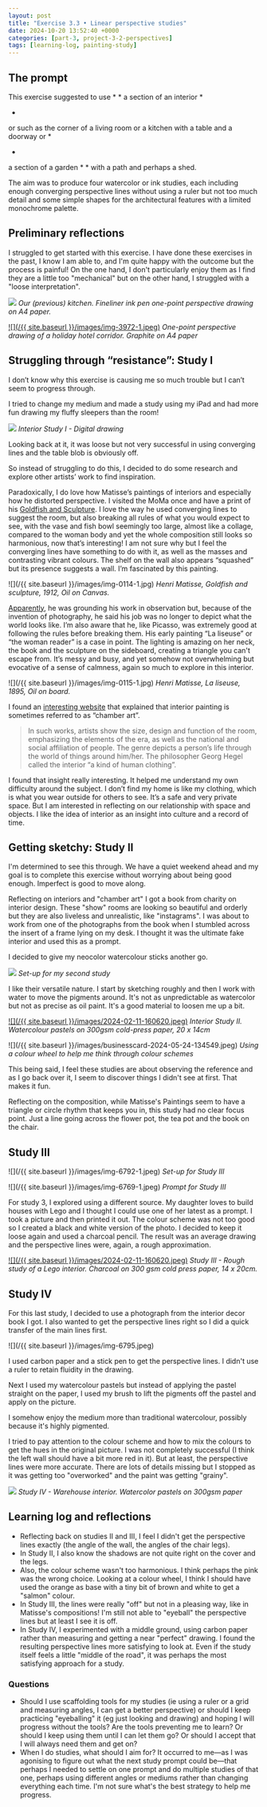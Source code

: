 ```yaml
---
layout: post
title: "Exercise 3.3 • Linear perspective studies"
date: 2024-10-20 13:52:40 +0000
categories: [part-3, project-3-2-perspectives]
tags: [learning-log, painting-study]
---
```


## The prompt


This exercise suggested to use 
*
*
a section of an interior
*

*
 or such as the corner of a living room or a kitchen with a table and a doorway or 
*

*
a section of a garden
*
*
 with a path and perhaps a shed.



The aim was to produce four watercolor or ink studies, each including enough converging perspective lines without using a ruler but not too much detail and some simple shapes for the architectural features with a limited monochrome palette.


## Preliminary reflections


I struggled to get started with this exercise. I have done these exercises in the past, I know I am able to, and I'm quite happy with the outcome but the process is painful! On the one hand, I don't particularly enjoy them as I find they are a little too "mechanical" but on the other hand, I struggled with a "loose interpretation".






[![](https://spaces.oca.ac.uk/gaellelog/wp-content/uploads/sites/5355/2024/09/IMG_3167.jpeg)](https://spaces.oca.ac.uk/gaellelog/wp-content/uploads/sites/5355/2024/09/IMG_3167.jpeg)
_Our (previous) kitchen. Fineliner ink pen one-point perspective drawing on A4 paper._



[![](/{{ site.baseurl }}/images/img-3972-1.jpeg)](https://spaces.oca.ac.uk/gaellelog/wp-content/uploads/sites/5355/2024/09/IMG_3972-1.jpeg)
_One-point perspective drawing of a holiday hotel corridor. Graphite on A4 paper_





## Struggling through “resistance”: Study I


I don’t know why this exercise is causing me so much trouble but I can’t seem to progress through.



I tried to change my medium and made a study using my iPad and had more fun drawing my fluffy sleepers than the room!


[![](https://spaces.oca.ac.uk/gaellelog/wp-content/uploads/sites/5355/2024/10/img_0113-1.jpg)](https://spaces.oca.ac.uk/gaellelog/wp-content/uploads/sites/5355/2024/10/img_0113-1.jpg)
_Interior Study I - Digital drawing_


Looking back at it, it was loose but not very successful in using converging lines and the table blob is obviously off.



So instead of struggling to do this, I decided to do some research and explore other artists’ work to find inspiration.



Paradoxically, I do love how Matisse’s paintings of interiors and especially how he distorted perspective. I visited the MoMa once and have a print of his [Goldfish and Sculpture](https://www.moma.org/collection/works/79117). I love the way he used converging lines to suggest the room, but also breaking all rules of what you would expect to see, with the vase and fish bowl seemingly too large, almost like a collage, compared to the woman body and yet the whole composition still looks so harmonious, now that’s interesting! I am not sure why but I feel the converging lines have something to do with it, as well as the masses and contrasting vibrant colours. The shelf on the wall also appears “squashed” but its presence suggests a wall. I’m fascinated by this painting.


![](/{{ site.baseurl }}/images/img-0114-1.jpg)
_Henri Matisse, Goldfish and sculpture, 1912, Oil on Canvas._


[Apparently](https://www.moma.org/collection/works/79117), he was grounding his work in observation but, because of the invention of photography, he said his job was no longer to depict what the world looks like. I’m also aware that he, like Picasso, was extremely good at following the rules before breaking them. His early painting “La liseuse” or “the woman reader” is a case in point. The lighting is amazing on her neck, the book and the sculpture on the sideboard, creating a triangle you can't escape from. It’s messy and busy, and yet somehow not overwhelming but evocative of a sense of calmness, again so much to explore in this interior.


![](/{{ site.baseurl }}/images/img-0115-1.jpg)
_Henri Matisse, La liseuse, 1895, Oil on board._


I found an [interesting website](https://arthive.com/genres/interior) that explained that interior painting is sometimes referred to as “chamber art”.



> 
> 
> In such works, artists show the size, design and function of the room, emphasizing the elements of the era, as well as the national and social affiliation of people. The genre depicts a person’s life through the world of things around him/her. The philosopher Georg Hegel called the interior “a kind of human clothing”.
> 
> 



I found that insight really interesting. It helped me understand my own difficulty around the subject. I don’t find my home is like my clothing, which is what you wear outside for others to see. It’s a safe and very private space. But I am interested in reflecting on our relationship with space and objects. I like the idea of interior as an insight into culture and a record of time.


## Getting sketchy: Study II


I'm determined to see this through. We have a quiet weekend ahead and my goal is to complete this exercise without worrying about being good enough. Imperfect is good to move along.



Reflecting on interiors and "chamber art" I got a book from charity on interior design. These "show" rooms are looking so beautiful and orderly but they are also liveless and unrealistic, like "instagrams". I was about to work from one of the photographs from the book when I stumbled across the insert of a frame lying on my desk. I thought it was the ultimate fake interior and used this as a prompt.



I decided to give my neocolor watercolour sticks another go.


![](https://spaces.oca.ac.uk/gaellelog/wp-content/uploads/sites/5355/2024/10/img_6766.jpg)
_Set-up for my second study_


I like their versatile nature. I start by sketching roughly and then I work with water to move the pigments around. It's not as unpredictable as watercolor but not as precise as oil paint. It's a good material to loosen me up a bit.


[![](/{{ site.baseurl }}/images/2024-02-11-160620.jpeg)](https://spaces.oca.ac.uk/gaellelog/wp-content/uploads/sites/5355/2024/10/2024-10-19_110553-1.jpg)
_Interior Study II. Watercolour pastels on 300gsm cold-press paper, 20 x 14cm_

![](/{{ site.baseurl }}/images/businesscard-2024-05-24-134549.jpeg)
_Using a colour wheel to help me think through colour schemes_


This being said, I feel these studies are about observing the reference and as I go back over it, I seem to discover things I didn't see at first. That makes it fun.



Reflecting on the composition, while Matisse's Paintings seem to have a triangle or circle rhythm that keeps you in, this study had no clear focus point. Just a line going across the flower pot, the tea pot and the book on the chair.


## Study III



![](/{{ site.baseurl }}/images/img-6792-1.jpeg)
_Set-up for Study III_



![](/{{ site.baseurl }}/images/img-6769-1.jpeg)
_Prompt for Study III_




For study 3, I explored using a different source. My daughter loves to build houses with Lego and I thought I could use one of her latest as a prompt. I took a picture and then printed it out. The colour scheme was not too good so I created a black and white version of the photo. I decided to keep it loose again and used a charcoal pencil. The result was an average drawing and the perspective lines were, again, a rough approximation.




[![](/{{ site.baseurl }}/images/2024-02-11-160620.jpeg)](https://spaces.oca.ac.uk/gaellelog/wp-content/uploads/sites/5355/2024/10/2024-10-20_104438-scaled.jpg)
_Study III - Rough study of a Lego interior. Charcoal on 300 gsm cold press paper, 14 x 20cm._



## Study IV


For this last study, I decided to use a photograph from the interior decor book I got. I also wanted to get the perspective lines right so I did a quick transfer of the main lines first.




![](/{{ site.baseurl }}/images/img-6795.jpeg)




I used carbon paper and a stick pen to get the perspective lines. I didn't use a ruler to retain fluidity in the drawing.



Next I used my watercolour pastels but instead of applying the pastel straight on the paper, I used my brush to lift the pigments off the pastel and apply on the picture.



I somehow enjoy the medium more than traditional watercolour, possibly because it's highly pigmented.





I tried to pay attention to the colour scheme and how to mix the colours to get the hues in the original picture. I was not completely successful (I think the left wall should have a bit more red in it). But at least, the perspective lines were more accurate. There are lots of details missing but I stopped as it was getting too "overworked" and the paint was getting "grainy".


[![](https://spaces.oca.ac.uk/gaellelog/wp-content/uploads/sites/5355/2024/10/IMG_6796.jpeg)](https://spaces.oca.ac.uk/gaellelog/wp-content/uploads/sites/5355/2024/10/IMG_6796.jpeg)
_Study IV - Warehouse interior. Watercolor pastels on 300gsm paper_

## Learning log and reflections

- Reflecting back on studies II and III, I feel I didn't get the perspective lines exactly (the angle of the wall, the angles of the chair legs). 
- In Study II, I also know the shadows are not quite right on the cover and the legs. 
- Also, the colour scheme wasn't too harmonious. I think perhaps the pink was the wrong choice. Looking at a colour wheel, I think I should have used the orange as base with a tiny bit of brown and white to get a "salmon" colour. 
- In Study III, the lines were really "off" but not in a pleasing way, like in Matisse's compositions! I'm still not able to "eyeball" the perspective lines but at least I see it is off. 
- In Study IV, I experimented with a middle ground, using carbon paper rather than measuring and getting a near "perfect" drawing. I found the resulting perspective lines more satisfying to look at. Even if the study itself feels a little "middle of the road", it was perhaps the most satisfying approach for a study.


### Questions

- Should I use scaffolding tools for my studies (ie using a ruler or a grid and measuring angles, I can get a better perspective) or should I keep practicing "eyeballing" it (eg just looking and drawing) and hoping I will progress without the tools? Are the tools preventing me to learn? Or should I keep using them until I can let them go? Or should I accept that I will always need them and get on?
- When I do studies, what should I aim for? It occurred to me—as I was agonising to figure out what the next study prompt could be—that perhaps I needed to settle on one prompt and do multiple studies of that one, perhaps using different angles or mediums rather than changing everything each time. I'm not sure what's the best strategy to help me progress.



